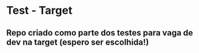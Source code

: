 # Test - Target <br />
## Repo criado como parte dos testes para vaga de dev na target (espero ser escolhida!)
